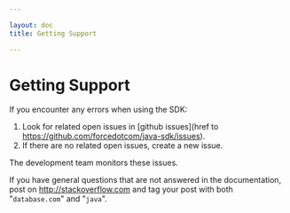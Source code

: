 ```yaml
---

layout: doc
title: Getting Support

---
```

# Getting Support

If you encounter any errors when using the SDK:

1. Look for related open issues in [github issues](href to https://github.com/forcedotcom/java-sdk/issues).
1. If there are no related open issues, create a new issue.

The development team monitors these issues.

If you have general questions that are not answered in the documentation, post on <http://stackoverflow.com> and tag your post with both "<code>database.com</code>" and "<code>java</code>".

